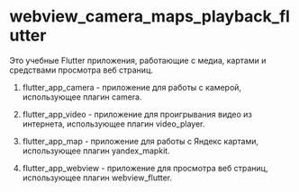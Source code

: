 # webview_camera_maps_playback_flutter

Это учебные Flutter приложения, работающие с медиа, картами и средствами просмотра веб страниц.

1. flutter_app_camera - приложение для работы с камерой, использующее плагин camera.

2. flutter_app_video - приложение для проигрывания видео из интернета, использующее плагин video_player.

3. flutter_app_map - приложение для работы с Яндекс картами, использующее плагин yandex_mapkit.

4. flutter_app_webview - приложение для просмотра веб страниц, использующее плагин webview_flutter.
